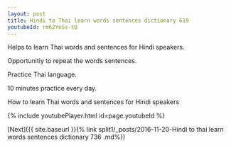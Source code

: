 ```yaml
---
layout: post
title: Hindi to Thai learn words sentences dictionary 619 
youtubeId: rm62YeSs-tQ
---
```

 
 
Helps to learn Thai words and sentences for Hindi speakers.

Opportunitiy to repeat the words sentences. 

Practice Thai language. 
 
10 minutes practice every day. 
 
How to learn Thai words and sentences for Hindi speakers 
 
{% include youtubePlayer.html id=page.youtubeId %}
 
 
[Next]({{ site.baseurl }}{% link  split1/_posts/2016-11-20-Hindi to thai learn words sentences dictionary 736 .md%})
 
